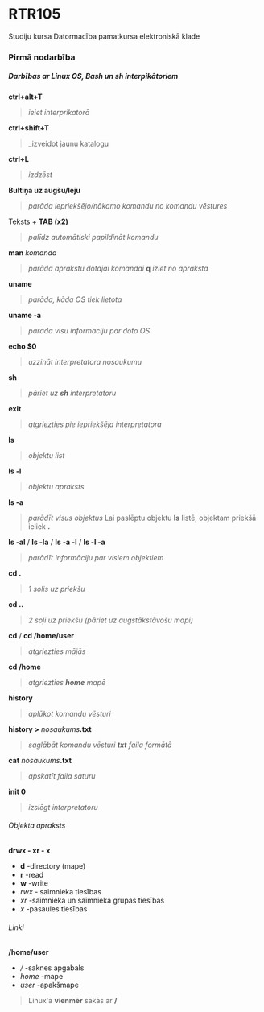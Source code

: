 # RTR105
Studiju kursa Datormacība pamatkursa elektroniskā klade

### **Pirmā nodarbība**
 ##### ***Darbības ar Linux OS, Bash un sh interpikātoriem*** 

**ctrl+alt+T**
 > _ieiet interprikatorā_
 
 **ctrl+shift+T**
> _izveidot jaunu katalogu

**ctrl+L**
> _izdzēst_

**Bultiņa uz augšu/leju**
> _parāda iepriekšējo/nākamo komandu no komandu vēstures_

Teksts + **TAB (x2)**
> _palīdz automātiski papildināt komandu_

**man** _komanda_
> _parāda aprakstu dotajai komandai_
**q**
> _iziet no apraksta_

**uname**
> _parāda, kāda OS tiek lietota_

**uname -a**
> _parāda visu informāciju par doto OS_

**echo $0**
> _uzzināt interpretatora nosaukumu_

**sh**
> _pāriet uz **sh** interpretatoru_

**exit** 
> _atgriezties pie iepriekšēja interpretatora_

**ls**
> _objektu list_

**ls -l**
> _objektu apraksts_

**ls -a**
> _parādīt visus objektus_
> Lai paslēptu objektu **ls** listē, objektam priekšā ieliek  **.**

**ls -al** / **ls -la** / **ls -a -l** / **ls -l -a**
> _parādīt informāciju par visiem objektiem_ 

**cd .**
> _1 solis uz priekšu_

**cd ..**
> _2 soļi uz priekšu (pāriet uz augstākstāvošu mapi)_

**cd** / **cd /home/user** 
> _atgriezties mājās_

**cd /home** 
> _atgriezties **home** mapē_

**history** 
> _aplūkot komandu vēsturi_

**history >** _nosaukums_**.txt**
> _saglābāt komandu vēsturi **txt** faila formātā_

**cat** _nosaukums_**.txt**
> _apskatīt faila saturu_

**init 0**
> _izslēgt interpretatoru_

###### Objekta apraksts ######
**drwx - xr - x**
* **d** -directory (mape)
* **r** -read
* **w** -write
* _rwx_ - saimnieka tiesības
* _xr_ -saimnieka un saimnieka grupas tiesības
* _x_ -pasaules tiesības

###### Linki ######
**/home/user**
* _/_ -saknes apgabals
* _home_ -mape
* _user_ -apakšmape
> Linux'ā **vienmēr** sākās ar **/**
